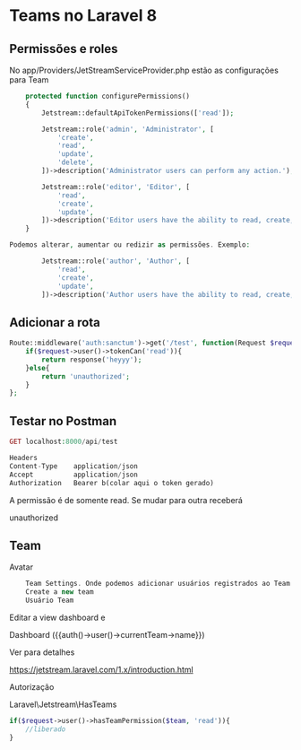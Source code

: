 # Teams no Laravel 8

## Permissões e roles

No app/Providers/JetStreamServiceProvider.php estão as configurações para Team
```php
    protected function configurePermissions()
    {
        Jetstream::defaultApiTokenPermissions(['read']);

        Jetstream::role('admin', 'Administrator', [
            'create',
            'read',
            'update',
            'delete',
        ])->description('Administrator users can perform any action.');

        Jetstream::role('editor', 'Editor', [
            'read',
            'create',
            'update',
        ])->description('Editor users have the ability to read, create, and update.');
    }

Podemos alterar, aumentar ou redizir as permissões. Exemplo:

        Jetstream::role('author', 'Author', [
            'read',
            'create',
            'update',
        ])->description('Author users have the ability to read, create, and update posts.');
```

## Adicionar a rota
```php
Route::middleware('auth:sanctum')->get('/test', function(Request $request)){
    if($request->user()->tokenCan('read')){
        return response('heyyy');
    }else{
        return 'unauthorized';
    }
};
```
## Testar no Postman
```php
GET localhost:8000/api/test

Headers
Content-Type    application/json
Accept          application/json
Authorization   Bearer b(colar aqui o token gerado)
```
A permissão é de somente read. Se mudar para outra receberá

unauthorized

## Team

Avatar
```php
    Team Settings. Onde podemos adicionar usuários registrados ao Team atual. Entrar com o e-mail e selecionar a role
    Create a new team
    Usuário Team
```
Editar a view dashboard e

Dashboard ({{auth()->user()->currentTeam->name}})

Ver para detalhes

https://jetstream.laravel.com/1.x/introduction.html

Autorização

Laravel\Jetstream\HasTeams
```php
if($request->user()->hasTeamPermission($team, 'read')){
    //liberado
}
```

